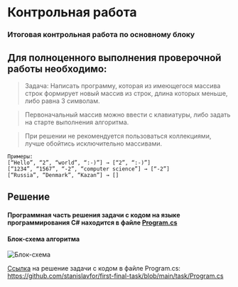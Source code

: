 # Контрольная работа
### Итоговая контрольная работа по основному блоку

## Для полноценного выполнения проверочной работы необходимо:


> Задача: Написать программу, которая из имеющегося массива строк формирует новый массив из строк, длина которых меньше, либо равна 3 символам. 

> Первоначальный массив можно ввести с клавиатуры, либо задать на старте выполнения алгоритма.

> При решении не рекомендуется пользоваться коллекциями, лучше обойтись исключительно массивами.

```
Примеры:
[“Hello”, “2”, “world”, “:-)”] → [“2”, “:-)”]
[“1234”, “1567”, “-2”, “computer science”] → [“-2”]
[“Russia”, “Denmark”, “Kazan”] → []
``````

## Решение

#### Программная часть решения задачи с кодом на языке программирования C# находится в файле [Program.cs](https://github.com/stanislavfor/first-final-task/blob/main/task/Program.cs/)

#### Блок-схема алгоритма

![Блок-схема](https://i.ibb.co/BzsDkT2/task-first.png "Алгоритм программы")

[Ссылка](https://github.com/stanislavfor/first-final-task/blob/main/task/Program.cs) на решение задачи c кодом в файле Program.cs: 
<https://github.com/stanislavfor/first-final-task/blob/main/task/Program.cs>
